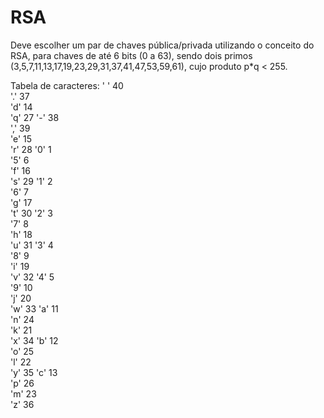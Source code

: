 # RSA
Deve escolher um par de chaves pública/privada utilizando o conceito do RSA, para chaves de até 6 bits (0 a 63), sendo dois primos (3,5,7,11,13,17,19,23,29,31,37,41,47,53,59,61), cujo produto p*q < 255.

Tabela de caracteres:
' '	40	
'.'	37	
'd'	14	
'q'	27
'-'	38	
','	39	
'e'	15	
'r'	28
'0'	1	
'5'	6	
'f'	16	
's'	29
'1'	2	
'6'	7	
'g'	17	
't'	30
'2'	3	
'7'	8	
'h'	18	
'u'	31
'3'	4	
'8'	9	
'i'	19	
'v'	32
'4'	5	
'9'	10	
'j'	20	
'w'	33
'a'	11	
'n'	24	
'k'	21	
'x'	34
'b'	12	
'o'	25	
'l'	22	
'y'	35
'c'	13	
'p'	26	
'm'	23	
'z'	36
